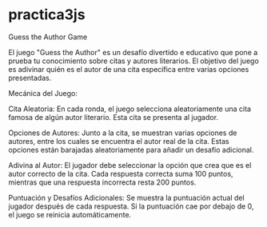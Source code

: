# practica3js

Guess the Author Game

El juego "Guess the Author" es un desafío divertido e educativo que pone a prueba tu conocimiento sobre citas y autores literarios. El objetivo del juego es adivinar quién es el autor de una cita específica entre varias opciones presentadas.

Mecánica del Juego:

Cita Aleatoria: En cada ronda, el juego selecciona aleatoriamente una cita famosa de algún autor literario. Esta cita se presenta al jugador.

Opciones de Autores: Junto a la cita, se muestran varias opciones de autores, entre los cuales se encuentra el autor real de la cita. Estas opciones están barajadas aleatoriamente para añadir un desafío adicional.

Adivina al Autor: El jugador debe seleccionar la opción que crea que es el autor correcto de la cita. Cada respuesta correcta suma 100 puntos, mientras que una respuesta incorrecta resta 200 puntos.

Puntuación y Desafíos Adicionales: Se muestra la puntuación actual del jugador después de cada respuesta. Si la puntuación cae por debajo de 0, el juego se reinicia automáticamente. 
